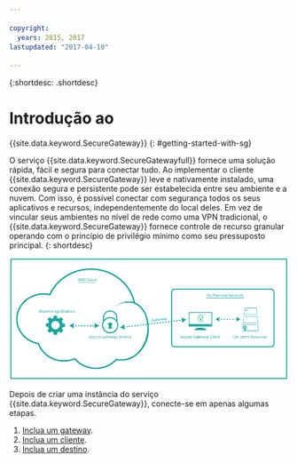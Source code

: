 ```yaml
---

copyright:
  years: 2015, 2017
lastupdated: "2017-04-10"

---
```

{:shortdesc: .shortdesc}

# Introdução ao
{{site.data.keyword.SecureGateway}}
{: #getting-started-with-sg}

O serviço {{site.data.keyword.SecureGatewayfull}} fornece uma solução rápida, fácil e segura para conectar tudo. Ao implementar o cliente {{site.data.keyword.SecureGateway}} leve e nativamente instalado, uma conexão segura e persistente pode ser estabelecida entre seu ambiente e a nuvem. Com isso, é possível conectar com segurança todos os seus aplicativos e recursos, independentemente do local deles. Em vez de vincular seus ambientes no nível de rede como uma VPN tradicional, o {{site.data.keyword.SecureGateway}} fornece controle de recurso granular operando com o princípio de privilégio mínimo como seu pressuposto principal.
{: shortdesc}

![Arquitetura do {{site.data.keyword.SecureGateway}}](./images/diagramSGW.png?raw=true "Arquitetura do {{site.data.keyword.SecureGateway}}")

Depois de criar uma instância do serviço {{site.data.keyword.SecureGateway}}, conecte-se em apenas algumas etapas.

1. [Inclua um gateway](./securegateway_gateway.html).
2. [Inclua um cliente](./securegateway_client.html).
3. [Inclua um destino](./securegateway_destination.html).
